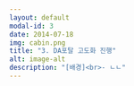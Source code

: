 ```yaml
---
layout: default
modal-id: 3
date: 2014-07-18
img: cabin.png
title: "3. DA포탈 고도화 진행"
alt: image-alt
description: "[배경]<br>- ㄴㄴ"
---
```

